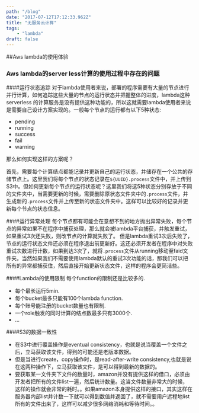 ```yaml
---
path: "/blog"
date: "2017-07-12T17:12:33.962Z"
title: "无服务云计算"
tags: 
    - "lambda"
draft: false
---
```


##Aws lambda的使用体验


### Aws lambda的server less计算的使用过程中存在的问题

####运行状态追踪
对于lambda使用者来说，部署的程序需要有大量的节点进行并行计算，如何追踪这些大量的节点的运行状态并把握整体的进度，lambda这种serverless 的计算服务是没有提供这种功能的，所以这就需要lambda使用者来说是需要自己设计方案实现的。一般每个节点的运行都有以下5种状态:
- pending
- running
- success
- fail
- warning


那么如何实现这样的方案呢？

首先，需要每个计算结点都能记录并更新自己的运行状态，并储存在一个公共的存储节点上。这里我们将每个节点的状态记录在`${UUID}.process`文件中，并上传到S3中。但如何更新每个节点的运行状态呢？这里我们将这5种状态分别存放于不同的文件夹中，当需要更新的时候，需要删除原状态文件夹中的`.process`文件，并生成新的`.process`文件并上传至新的状态文件夹中。这样可以比较好的记录并更新每个节点的状态信息。

####运行异常处理
每个节点都有可能会在意想不到的地方抛出异常失败，每个节点的异常如果不在程序中捕获处理，那么就会被lambda平台捕获，并触发重试，如果重试3次还失败，则改节点的计算就失败了。
但是lambda重试3次后失败了，节点的运行状态文件还必须在程序退出前更新好。这还必须开发者在程序中对失败重试次数进行计数，如果到达3次了，就将`.process`文件从running移动至faid文件夹。当然如果我们不需要使用lambda默认的重试3次功能的话，那我们可以把所有的异常都捕获住，然后直接开始更新状态文件，这样的程序会更简洁些。

####Lambda的使用限制
每个function的限制还是比较多的.
- 每个最长运行5min.
- 每个bucket最多只能有100个lambda function.
- 每个账号能注册的bucket数量也有限制.
- 一个role触发的同时计算的结点数最多只有3000个.
- ...
    
    
####S3的数据一致性
- 在S3中进行覆盖操作是eventual consistency，也就是说当覆盖一个文件之后，立马获取该文件，得到的可能还是老版本数据。
- 但是当进行create，copy操作时，是read-after-write consistency,也就是说在这两种操作下，立马获取该文件，是可以得到最新的数据的。
- 要获取某一文件夹下文件的数量时，amazon并没有提供这样的借口，必须由开发者把所有的文件list一遍，然后统计数量。这当文件数量非常大的时候，这样的操作就会非常的耗时。。如果amazon本身提供这样的接口，其实这样在服务器内部list并计数一下就可以得到数值并返回了，就不需要用户远程地list所有的文件出来了，这样可以减少很多网络消耗和等待时间。。
  
   